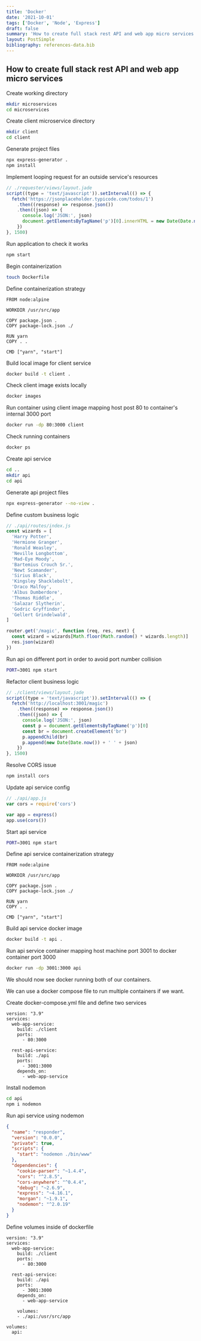 ```yaml
---
title: 'Docker'
date: '2021-10-01'
tags: ['Docker', 'Node', 'Express']
draft: false
summary: 'How to create full stack rest API and web app micro services'
layout: PostSimple
bibliography: references-data.bib
---
```


## How to create full stack rest API and web app micro services

Create working directory

```bash
mkdir microservices
cd microservices
```

Create client microservice directory

```bash
mkdir client
cd client
```

Generate project files

```bash
npx express-generator .
npm install
```

Implement looping request for an outside service's resources

```js
// ./requester/views/layout.jade
script((type = 'text/javascript')).setInterval(() => {
  fetch('https://jsonplaceholder.typicode.com/todos/1')
    .then((response) => response.json())
    .then((json) => {
      console.log('JSON:', json)
      document.getElementsByTagName('p')[0].innerHTML = new Date(Date.now())
    })
}, 1500)
```

Run application to check it works

```bash
npm start
```

Begin containerization

```bash
touch Dockerfile
```

Define containerization strategy

```docker
FROM node:alpine

WORKDIR /usr/src/app

COPY package.json .
COPY package-lock.json ./

RUN yarn
COPY . .

CMD ["yarn", "start"]
```

Build local image for client service

```bash
docker build -t client .
```

Check client image exists locally

```bash
docker images
```

Run container using client image mapping host post 80 to container's internal 3000 port

```bash
docker run -dp 80:3000 client
```

Check running containers

```bash
docker ps
```

Create api service

```bash
cd ..
mkdir api
cd api
```

Generate api project files

```bash
npx express-generator --no-view .
```

Define custom business logic

```js
// ./api/routes/index.js
const wizards = [
  'Harry Potter',
  'Hermione Granger',
  'Ronald Weasley',
  'Neville Longbottom',
  'Mad-Eye Moody',
  'Bartemius Crouch Sr.',
  'Newt Scamander',
  'Sirius Black',
  'Kingsley Shacklebolt',
  'Draco Malfoy',
  'Albus Dumberdore',
  'Thomas Riddle',
  'Salazar Slytherin',
  'Godric Gryffindor',
  'Gellert Grindelwald',
]

router.get('/magic', function (req, res, next) {
  const wizard = wizards[Math.floor(Math.random() * wizards.length)]
  res.json(wizard)
})
```

Run api on different port in order to avoid port number collision

```bash
PORT=3001 npm start
```

Refactor client business logic

```js
// ./client/views/layout.jade
script((type = 'text/javascript')).setInterval(() => {
  fetch('http://localhost:3001/magic')
    .then((response) => response.json())
    .then((json) => {
      console.log('JSON:', json)
      const p = document.getElementsByTagName('p')[0]
      const br = document.createElement('br')
      p.appendChild(br)
      p.append(new Date(Date.now()) + ' ' + json)
    })
}, 1500)
```

Resolve CORS issue

```bash
npm install cors
```

Update api service config

```js
// ./api/app.js
var cors = require('cors')

var app = express()
app.use(cors())
```

Start api service

```bash
PORT=3001 npm start
```

Define api service containerization strategy

```docker
FROM node:alpine

WORKDIR /usr/src/app

COPY package.json .
COPY package-lock.json ./

RUN yarn
COPY . .

CMD ["yarn", "start"]
```

Build api service docker image

```bash
docker build -t api .
```

Run api service container mapping host machine port 3001 to docker container port 3000

```bash
docker run -dp 3001:3000 api
```

We should now see docker running both of our containers.

We can use a docker compose file to run multiple containers if we want.

Create docker-compose.yml file and define two services

```docker
version: "3.9"
services:
  web-app-service:
    build: ./client
    ports:
      - 80:3000

  rest-api-service:
    build: ./api
    ports:
      - 3001:3000
    depends_on:
      - web-app-service
```

Install nodemon

```bash
cd api
npm i nodemon
```

Run api service using nodemon

```json
{
  "name": "responder",
  "version": "0.0.0",
  "private": true,
  "scripts": {
    "start": "nodemon ./bin/www"
  },
  "dependencies": {
    "cookie-parser": "~1.4.4",
    "cors": "^2.8.5",
    "cors-anywhere": "^0.4.4",
    "debug": "~2.6.9",
    "express": "~4.16.1",
    "morgan": "~1.9.1",
    "nodemon": "^2.0.19"
  }
}
```

Define volumes inside of dockerfile

```docker
version: "3.9"
services:
  web-app-service:
    build: ./client
    ports:
      - 80:3000

  rest-api-service:
    build: ./api
    ports:
      - 3001:3000
    depends_on:
      - web-app-service

    volumes:
    - ./api:/usr/src/app

volumes:
  api:
```
